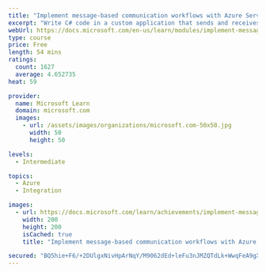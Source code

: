 ```yaml
---
title: "Implement message-based communication workflows with Azure Service Bus"
excerpt: "Write C# code in a custom application that sends and receives messages using Azure Service Bus topics and queues."
webUrl: https://docs.microsoft.com/en-us/learn/modules/implement-message-workflows-with-service-bus/
type: course
price: Free
length: 54 mins
ratings:
  count: 1627
  average: 4.652735
heat: 59

provider:
  name: Microsoft Learn
  domain: microsoft.com
  images:
    - url: /assets/images/organizations/microsoft.com-50x50.jpg
      width: 50
      height: 50

levels:
  - Intermediate

topics:
  - Azure
  - Integration

images:
  - url: https://docs.microsoft.com/learn/achievements/implement-message-workflows-with-service-bus-social.png
    width: 200
    height: 200
    isCached: true
    title: "Implement message-based communication workflows with Azure Service Bus"

secured: "BQ5hie+F6/+2DUlgxNivHpArNqY/M9062dEd+leFu3nJMZQTdLk+WwqFeA9gXDJM7V/6J5b8xKZJpJ0/v7eHJcq2oM5wr1JCxX1tpn+l4BM219nFoUYSYvRCRGNempQR+4rO9peF6pExOrxGHiBwkL1YcEEwgdT1iVTK9OdzKhO3fJa3H344806VgQhe2XYiaIvXp8Xbgjxp3Ve7anNaGEdRrfFKNiH0Eot70kup0PBiTFE91B/EupiTNS+7s+En2759GwCpuzD6UdMxQ4s9+bRdXP+4m5s9LtQ76v6G+aZPGR68o505wxrlOnrjkRAisMc4Yp7u7/8ICRbLTO2eUlhIUyjHXRPqdd2KcCBxJaEyEKvD9L6gkf1/0WiRXGmaOO/UoEnKOZLWRaz9KSdKHg==;2rkCiwUl6tN6wQPM4nSsyg=="
---
```


